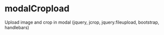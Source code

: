 modalCropload
=============

Upload image and crop in modal (jquery, jcrop, jquery.fileupload, bootstrap, handlebars)
